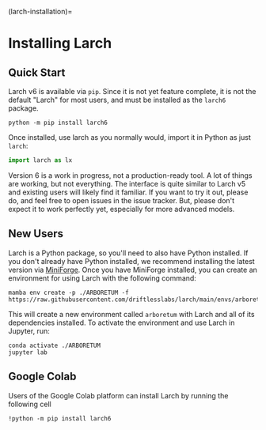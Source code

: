 (larch-installation)=
# Installing Larch


## Quick Start

Larch v6 is available via `pip`.  Since it is not yet feature complete, it is not
the default "Larch" for most users, and must be installed as the `larch6` package.

```shell
python -m pip install larch6
```

Once installed, use larch as you normally would, import it in Python as just `larch`:

```python
import larch as lx
```

Version 6 is a work in progress, not a production-ready tool. A lot of things are
working, but not everything. The interface is quite similar to Larch v5 and existing
users will likely find it familiar. If you want to try it out, please do, and feel
free to open issues in the issue tracker. But, please don't expect it to work
perfectly yet, especially for more advanced models.


## New Users

Larch is a Python package, so you'll need to also have Python installed.  If you
don't already have Python installed, we recommend installing the latest version
via [MiniForge](https://github.com/conda-forge/miniforge#download).  Once you have
MiniForge installed, you can create an environment for using Larch with the
following command:

```shell
mamba env create -p ./ARBORETUM -f https://raw.githubusercontent.com/driftlesslabs/larch/main/envs/arboretum.yml
```

This will create a new environment called `arboretum` with Larch and all of its
dependencies installed.  To activate the environment and use Larch in Jupyter, run:

```shell
conda activate ./ARBORETUM
jupyter lab
```


## Google Colab

Users of the Google Colab platform can install Larch by running the following cell

```shell
!python -m pip install larch6
```
